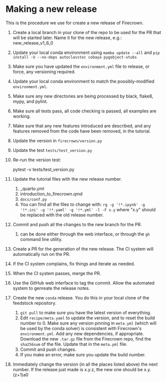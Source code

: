 # Making a new release

This is the procedure we use for create a new release of Firecrown.

1. Create a local branch in your clone of the repo to be used for the PR that will be started later. Name it for the new release, e.g.:  new_release_v1_6_0
2. Update your local conda environment using `mamba update --all` and `pip install -U --no-deps autoclasstoc cobaya pygobject-stubs`
3. Make sure you have updated the `environment.yml` file to release, or force, any versioning required.
4. Update your local conda environment to match the possibly-modified `environment.yml`.
5. Make sure any new directories are being processed by black, flake8, mypy, and pylint.
6. Make sure all tests pass, all code checking is passed, all examples are working.
7. Make sure that any new features introduced are described, and any features removed from the code have been removed, in the tutorial.
8. Update the version in `firecrown/version.py`
9. Update the test `tests/test_version.py`
10. Re-run the version test:

    
    pytest -v tests/test_version.py

11. Update the tutorial files with the new release number.
    1. _quarto.yml
    2. introduction_to_firecrown.qmd
    3. `docs/conf.py`
    4. You can find all the files to change with: `rg -g '!*.ipynb' -g '!*.ini' -g '!*.yaml' -g '!*.yml' -l -F x.y` where "x.y" should be replaced with the old release number.
12. Commit and push all the changes to the new branch for the PR.
    1. can be done either through the web interface, or through the `gh` command line utility.
13. Create a PR for the generation of the new release.
   The CI system will automatically run on the PR.
14. If the CI system complains, fix things and iterate as needed.
15. When the CI system passes, merge the PR.
16. Use the GitHub web interface to tag the commit.
   Allow the automated system to genreate the release notes.
17. Create the new `conda` release.
   You do this in your local clone of the feedstock repository.

    1. `git pull` to make sure you have the latest version of everything.
    2. Edit `recipe/meta.yaml` to update the version, and to reset the build number to 0.
      Make sure any version pinning in `meta.yml` (which will be used by the conda solver)  is consistent with Firecrown's `environment.yml`.
      Add any new dependencies, if appropriate.
      Download the new `.tar.gz` file from the Firecrown repo, find the `sha256sum` of the file.
      Update that in the `meta.yml` file.
    3. Commit and push changes.
    4. If you make an error, make sure you update the build number.

18. Immediately change the version (in all the places listed above) the next number. If the release just made is x.y.z, the new one should be x.y.(z+1)a0

